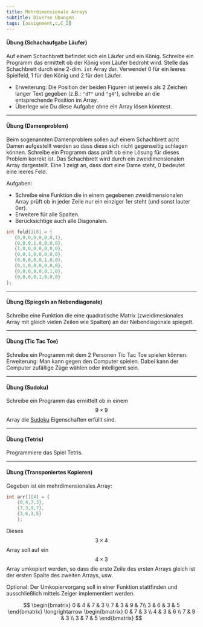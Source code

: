 ```yaml
---
title: Mehrdimensionale Arrays
subtitle: Diverse Übungen
tags: [assignment,c,C_2]
---
```


<script src="https://cdn.mathjax.org/mathjax/latest/MathJax.js?config=TeX-AMS-MML_HTMLorMML" type="text/javascript"></script>

#### Übung (Schachaufgabe Läufer)

Auf einem Schachbrett befindet sich ein Läufer und ein König. Schreibe ein Programm das ermittelt ob der König vom Läufer bedroht wird. Stelle das Schachbrett durch eine 2-dim.  `int` Array dar. Verwendet 0 für ein leeres Spielfeld, 1 für den König und 2 für den Läufer.

- Erweiterung: Die Position der beiden Figuren ist jeweils als 2 Zeichen langer Text gegeben 
(z.B.: `"d7"` und `"g4"`), schreibe an die entsprechende Position im Array.
- Überlege wie Du diese Aufgabe ohne ein Array lösen könntest.



---

#### Übung (Damenproblem)

Beim sogenannten Damenproblem sollen auf einem Schachbrett acht Damen aufgestellt werden so dass diese sich nicht gegenseitig schlagen können. Schreibe ein Programm dass prüft ob eine Lösung für dieses Problem korrekt ist. Das Schachbrett wird durch ein zweidimensionalen Array dargestellt. Eine 1 zeigt an, dass dort eine Dame steht, 0 bedeutet eine leeres Feld.

Aufgaben:
- Schreibe eine Funktion die in einem gegebenen zweidimensionalen Array prüft ob in jeder Zeile nur ein einziger 1er steht (und sonst lauter 0er).
- Erweitere für alle Spalten.
- Berücksichtige auch alle Diagonalen.

 ```c
int feld[][8] = {
    {0,0,0,0,0,0,0,1},
    {0,0,0,1,0,0,0,0},
    {1,0,0,0,0,0,0,0},
    {0,0,1,0,0,0,0,0},
    {0,0,0,0,0,1,0,0},
    {0,1,0,0,0,0,0,0},
    {0,0,0,0,0,0,1,0},
    {0,0,0,0,1,0,0,0}
};
 ```

---

#### Übung (Spiegeln an Nebendiagonale)

Schreibe eine Funktion die eine quadratische Matrix (zweidimesionales Array mit gleich vielen Zeilen wie Spalten) an der Nebendiagonale spiegelt.

---

#### Übung (Tic Tac Toe)

Schreibe ein Programm mit dem 2 Personen Tic Tac Toe spielen können.
Erweiterung:  Man kann gegen den Computer spielen. Dabei kann der Computer zufällige Züge wählen oder intelligent sein.

---

#### Übung (Sudoku)

Schreibe ein Programm das ermittelt ob in einem $$9\times 9$$ Array die [Sudoku](http://de.wikipedia.org/wiki/Sudoku) Eigenschaften erfüllt sind.

---

#### Übung (Tetris)

Programmiere das Spiel Tetris.

---

#### Übung (Transponiertes Kopieren)

Gegeben ist ein mehrdimensionales Array:

```c
int arr[][4] = {
    {0,4,7,3},
    {7,3,9,7},
    {3,6,3,5}
    };
```

Dieses $$3\times 4$$ Array soll auf ein $$4\times 3$$ Array umkopiert werden, so dass die erste Zeile des ersten Arrays gleich ist der ersten Spalte des zweiten Arrays, usw. 

Optional: Der Umkopiervorgang soll in einer Funktion stattfinden und ausschließlich mittels Zeiger implementiert werden.

$$
\begin{bmatrix}
 0 & 4 & 7 & 3 \\
 7 & 3 & 9 & 7\\
 3 & 6 & 3 & 5
\end{bmatrix}
\longrightarrow
\begin{bmatrix}
 0 & 7 & 3 \\
 4 & 3 & 6 \\
 7 & 9 & 3 \\
 3 & 7 & 5
\end{bmatrix}
$$



